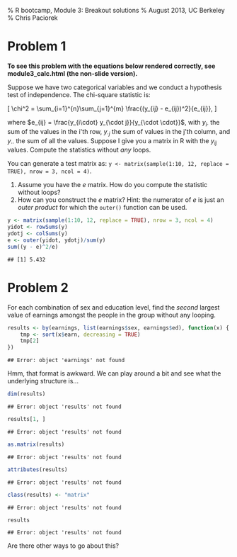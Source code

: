 % R bootcamp, Module 3: Breakout solutions
% August 2013, UC Berkeley
% Chris Paciorek




# Problem 1

**To see this problem with the equations below rendered correctly, see module3_calc.html (the non-slide version).**

Suppose we have two categorical variables and we conduct a hypothesis test of independence. The chi-square statistic is: 

\[
\chi^2 = \sum_{i=1}^{n}\sum_{j=1}^{m} \frac{(y_{ij} - e_{ij})^2}{e_{ij}}, 
\] 

where $e_{ij} = \frac{y_{i\cdot} y_{\cdot j}}{y_{\cdot \cdot}}$, with $y_{i\cdot}$ the sum of the values in the i'th row, $y_{\cdot j}$ the sum of values in the j'th column, and $y_{\cdot\cdot}$ the sum of all the values. Suppose I give you a matrix in R with the $y_{ij}$ values. Compute the statistics without *any* loops.

You can generate a test matrix as: `y <- matrix(sample(1:10, 12, replace = TRUE), nrow = 3, ncol = 4)`.

1. Assume you have the *e* matrix. How do you compute the statistic without loops?
2. How can you construct the *e* matrix? Hint: the numerator of *e* is just an *outer product* for which the `outer()` function can be used.



```r
y <- matrix(sample(1:10, 12, replace = TRUE), nrow = 3, ncol = 4)
yidot <- rowSums(y)
ydotj <- colSums(y)
e <- outer(yidot, ydotj)/sum(y)
sum((y - e)^2/e)
```

```
## [1] 5.432
```



# Problem 2

For each combination of sex and education level, find the *second* largest value of earnings amongst the people in the group without any looping.



```r
results <- by(earnings, list(earnings$sex, earnings$ed), function(x) {
    tmp <- sort(x$earn, decreasing = TRUE)
    tmp[2]
})
```

```
## Error: object 'earnings' not found
```


Hmm, that format is awkward. We can play around a bit and see what the underlying structure is...


```r
dim(results)
```

```
## Error: object 'results' not found
```

```r
results[1, ]
```

```
## Error: object 'results' not found
```

```r
as.matrix(results)
```

```
## Error: object 'results' not found
```

```r
attributes(results)
```

```
## Error: object 'results' not found
```

```r
class(results) <- "matrix"
```

```
## Error: object 'results' not found
```

```r
results
```

```
## Error: object 'results' not found
```


Are there other ways to go about this? 
